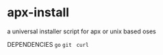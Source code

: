 # apx-install
a universal installer script for apx or unix based oses

DEPENDENCIES
``` go ``` ``` git ``` ``` curl```
